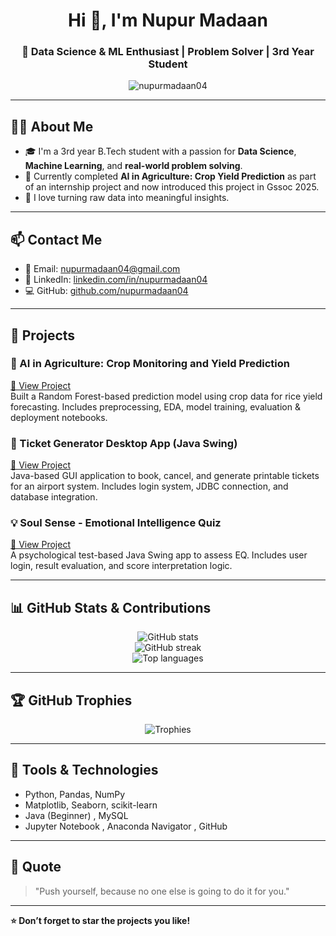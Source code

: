 <h1 align="center">Hi 👋, I'm Nupur Madaan</h1>
<h3 align="center">🚀 Data Science & ML Enthusiast | Problem Solver | 3rd Year Student</h3>

<p align="center">
  <img src="https://komarev.com/ghpvc/?username=nupurmadaan04&label=Profile%20views&color=0e75b6&style=flat" alt="nupurmadaan04" />
</p>

---

## 👩‍💻 About Me

- 🎓 I'm a 3rd year B.Tech student with a passion for **Data Science**, **Machine Learning**, and **real-world problem solving**.
- 🌾 Currently completed **AI in Agriculture: Crop Yield Prediction** as part of an internship project and now introduced this project in Gssoc 2025.
- 🧠 I love turning raw data into meaningful insights.

---

## 📫 Contact Me

- 📧 Email: [nupurmadaan04@gmail.com](mailto:nupurmadaan04@gmail.com)
- 💼 LinkedIn: [linkedin.com/in/nupurmadaan04](https://www.linkedin.com/in/nupurmadaan04)
- 💻 GitHub: [github.com/nupurmadaan04](https://github.com/nupurmadaan04)

---

## 🧠 Projects

### 🌾 AI in Agriculture: Crop Monitoring and Yield Prediction  
[🔗 View Project](https://github.com/nupurmadaan04/AI-agriculture-yield-prediction)  
Built a Random Forest-based prediction model using crop data for rice yield forecasting. Includes preprocessing, EDA, model training, evaluation & deployment notebooks.

### 🎫 Ticket Generator Desktop App (Java Swing)  
[🔗 View Project](https://github.com/nupurmadaan04/Airport-Ticket-Booking-System)  
Java-based GUI application to book, cancel, and generate printable tickets for an airport system. Includes login system, JDBC connection, and database integration.

### 💡 Soul Sense - Emotional Intelligence Quiz  
[🔗 View Project](https://github.com/nupurmadaan04/Soul-Sense-EQ-Test)  
A psychological test-based Java Swing app to assess EQ. Includes user login, result evaluation, and score interpretation logic.

---

## 📊 GitHub Stats & Contributions

<p align="center">
  <img src="https://github-readme-stats.vercel.app/api?username=nupurmadaan04&show_icons=true&theme=react&count_private=true" alt="GitHub stats" />
  <br>
  <img src="https://github-readme-streak-stats.herokuapp.com/?user=nupurmadaan04&theme=react" alt="GitHub streak" />
  <br>
  <img src="https://github-readme-stats.vercel.app/api/top-langs/?username=nupurmadaan04&layout=compact&theme=react" alt="Top languages" />
</p>

---

## 🏆 GitHub Trophies

<p align="center">
  <img src="https://github-profile-trophy.vercel.app/?username=nupurmadaan04&theme=monokai&column=4" alt="Trophies" />
</p>

---

## 🚀 Tools & Technologies

- Python, Pandas, NumPy
- Matplotlib, Seaborn, scikit-learn
- Java (Beginner) , MySQL
- Jupyter Notebook , Anaconda Navigator , GitHub

---

## 📝 Quote

> "Push yourself, because no one else is going to do it for you."

---

**⭐ Don’t forget to star the projects you like!**  
